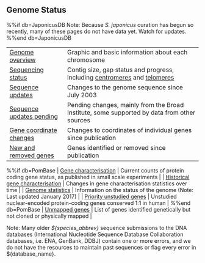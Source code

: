 ## Genome Status

%%if db=JaponicusDB
Note: Because *S. japonicus* curation has begun so recently, many of these pages do not have data yet. Watch for updates.
%%end db=JaponicusDB

| | |
|-|-|
| [Genome overview](status/genome-overview) | Graphic and basic information about each chromosome |
| [Sequencing status](status/sequencing-status) | Contig size, gap status and progress, including [centromeres](status/centromeres) and [telomeres](status/telomeres) |
| [Sequence updates](status/sequencing-updates) | Changes to the genome sequence since July 2003 |
| [Sequence updates pending](status/sequence-updates-pending) | Pending changes, mainly from the Broad Institute, some supported by data from other sources |
| [Gene coordinate changes](status/gene-coordinate-changes) | Changes to coordinates of individual genes since publication |
| [New and removed genes](status/new-and-removed-genes) | Genes identified or removed since publication |
%%if db=PomBase
| [Gene characterisation](status/gene-characterisation) | Current counts of protein coding gene status, as published in small scale experiments |
| [Historical gene characterisation](status/gene-characterisation-statistics-history) | Changes in gene characterisation statistics over time |
| [Genome statistics](status/statistics) |  Information on the status of the genome (Note: Last updated January 2017) |
| [Priority unstudied genes](status/priority-unstudied-genes) | Unstudied nuclear-encoded protein-coding genes conserved 1:1 in human |
%%end db=PomBase
| [Unmapped genes](status/unmapped_genes) | List of genes identified genetically but not cloned or physically mapped |

Note: Many older *${species_abbrev}* sequence submissions to the DNA databases
(International Nucleotide Sequence Database Collaboration databases,
i.e. ENA, GenBank, DDBJ) contain one or more errors, and we do not have
the resources to maintain past sequences or flag every error in ${database_name}.



